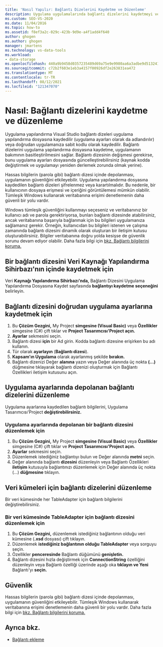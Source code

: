 ```yaml
---
title: 'Nasıl Yapılır: Bağlantı Dizelerini Kaydetme ve Düzenleme'
description: Uygulama uygulamalarında bağlantı dizelerini kaydetmeyi ve düzenlemeyi Visual Studio. Bağlantı dizesini doğrudan uygulama ayarlarında kaydedin veya düzenleyin.
ms.custom: SEO-VS-2020
ms.date: 11/04/2016
ms.topic: how-to
ms.assetid: f8ef3a2c-029c-423b-9d9e-a4f1add4f640
author: ghogen
ms.author: ghogen
manager: jmartens
ms.technology: vs-data-tools
ms.workload:
- data-storage
ms.openlocfilehash: 440a9b9458d0357235489d69a75e9e9980aa6a3adbe9d513241455d0af751336
ms.sourcegitcommit: c72b2f603e1eb3a4157f00926df2e263831ea472
ms.translationtype: MT
ms.contentlocale: tr-TR
ms.lasthandoff: 08/12/2021
ms.locfileid: "121347070"
---
```

# <a name="how-to-save-and-edit-connection-strings"></a>Nasıl: Bağlantı dizelerini kaydetme ve düzenleme
Uygulama yapılandırma Visual Studio bağlantı dizeleri uygulama yapılandırma dosyasına kaydedilir (uygulama ayarları olarak da adlandırılır) veya doğrudan uygulamanıza sabit kodlu olarak kaydedilir. Bağlantı dizelerini uygulama yapılandırma dosyasına kaydetme, uygulamanın bakımının basitleştirilmesini sağlar. Bağlantı dizesinin değişmesi gerekirse, bunu uygulama ayarları dosyasında güncelleştirebilirsiniz (kaynak kodda değiştirmek ve uygulamayı yeniden derlemek zorunda olmak yerine).

Hassas bilgilerin (parola gibi) bağlantı dizesi içinde depolanması, uygulamanın güvenliğini etkileyebilir. Uygulama yapılandırma dosyasına kaydedilen bağlantı dizeleri şifrelenmez veya karartılmalıdır. Bu nedenle, bir kullanıcının dosyaya erişmesi ve içeriğini görüntülemesi mümkün olabilir. Tümleşik Windows kullanarak veritabanına erişimi denetlemenin daha güvenli bir yolu vardır.

Windows tümleşik güvenliğini kullanmayı seçeseniz ve veritabanınız bir kullanıcı adı ve parola gerektiriyorsa, bunları bağlantı dizesinde atabilirsiniz, ancak veritabanına başarıyla bağlanmak için bu bilgileri uygulamanıza sağlamanız gerekir. Örneğin, kullanıcıdan bu bilgileri istenen ve çalışma zamanında bağlantı dizesini dinamik olarak oluşturan bir iletişim kutusu oluşturabilirsiniz. Bilgiler veritabanına doğru yolda kesişse de güvenlik sorunu devam ediyor olabilir.
Daha fazla bilgi için [bkz. Bağlantı bilgilerini koruma.](/dotnet/framework/data/adonet/protecting-connection-information)

## <a name="to-save-a-connection-string-from-within-the-data-source-configuration-wizard"></a>Bir bağlantı dizesini Veri Kaynağı Yapılandırma Sihirbazı'nın içinde kaydetmek için
Veri **Kaynağı Yapılandırma Sihirbazı'nda,** Bağlantı Dizesini Uygulama Yapılandırma Dosyasına Kaydet sayfasında **bağlantıyı kaydetme seçeneğini** belirleyin.

## <a name="to-save-a-connection-string-directly-into-application-settings"></a>Bağlantı dizesini doğrudan uygulama ayarlarına kaydetmek için
1. Bu **Çözüm Gezgini,** My Project **simgesine (Visual Basic)** veya **Özellikler** simgesine (C#) çift tıklar ve **Project Tasarımcısı'Project açın.**
1. **Ayarlar** sekmesini seçin.
1. Bağlantı dizesi **için** bir Ad girin. Kodda bağlantı dizesine erişirken bu adı kullanın.
1. Tür olarak **ayarlayın** (**Bağlantı dizesi**).
1. **Kapsam'ın Uygulama** olarak ayarlanmış şekilde **bırakın.**
1. Bağlantı dizenizi Değer **alanına** yazın veya Değer alanında üç nokta  **(...)** düğmesine  tıklayarak bağlantı dizenizi oluşturmak için Bağlantı Özellikleri iletişim kutusunu açın.

## <a name="edit-connection-strings-stored-in-application-settings"></a>Uygulama ayarlarında depolanan bağlantı dizelerini düzenleme
Uygulama ayarlarına kaydedilen bağlantı bilgilerini, Uygulama Tasarımcısı'Project **değiştirebilirsiniz.**

### <a name="to-edit-a-connection-string-stored-in-application-settings"></a>Uygulama ayarlarında depolanan bir bağlantı dizesini düzenlemek için
1. Bu **Çözüm Gezgini,** My Project **simgesine (Visual Basic)** veya **Özellikler** simgesine (C#) çift tıklar ve **Project Tasarımcısı'Project açın.**
1. **Ayarlar** sekmesini seçin.
1. Düzenlemek istediğiniz bağlantıyı bulun ve Değer alanında **metni** seçin.
1. Değer alanında bağlantı **dizesini** düzenleyin veya Bağlantı Özellikleri **iletişim** kutusuyla bağlantınızı düzenlemek için Değer alanında üç nokta (...)  **düğmesine** tıklayın.

## <a name="edit-connection-strings-for-datasets"></a>Veri kümeleri için bağlantı dizelerini düzenleme
Bir veri kümesinde her TableAdapter için bağlantı bilgilerini değiştirebilirsiniz.

### <a name="to-edit-a-connection-string-for-a-tableadapter-in-a-dataset"></a>Bir veri kümesinde TableAdapter için bağlantı dizesini düzenlemek için
1. Bu **Çözüm Gezgini,** düzenlemek istediğiniz bağlantının olduğu veri kümesine (**.xsd** dosyası) çift tıklayın.
1. Düzenlemek **istediğiniz bağlantının olduğu TableAdapter** veya sorguyu seçin.
1. Özellikler **penceresinde** Bağlantı düğümünü **genişletin.**
1. Bağlantı dizesini hızla değiştirmek için **ConnectionString** özelliğini düzenleyin veya Bağlantı özelliği üzerinde aşağı oka **tıklayın ve Yeni** Bağlantı'yı **seçin.**

## <a name="security"></a>Güvenlik
Hassas bilgilerin (parola gibi) bağlantı dizesi içinde depolanması, uygulamanın güvenliğini etkileyebilir. Tümleşik Windows kullanarak veritabanına erişimi denetlemenin daha güvenli bir yolu vardır.
Daha fazla bilgi için [bkz. Bağlantı bilgilerini koruma.](/dotnet/framework/data/adonet/protecting-connection-information)

## <a name="see-also"></a>Ayrıca bkz.

- [Bağlantı ekleme](../data-tools/add-new-connections.md)
